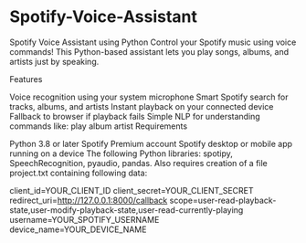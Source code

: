 # Spotify-Voice-Assistant
Spotify Voice Assistant using Python Control your Spotify music using voice commands! This Python-based assistant lets you play songs, albums, and artists just by speaking.

Features

Voice recognition using your system microphone
Smart Spotify search for tracks, albums, and artists
Instant playback on your connected device
Fallback to browser if playback fails
Simple NLP for understanding commands like:
play
album
artist
Requirements

Python 3.8 or later
Spotify Premium account
Spotify desktop or mobile app running on a device
The following Python libraries: spotipy, SpeechRecognition, pyaudio, pandas.
Also requires creation of a file project.txt containing following data:

client_id=YOUR_CLIENT_ID
client_secret=YOUR_CLIENT_SECRET
redirect_uri=http://127.0.0.1:8000/callback
scope=user-read-playback-state,user-modify-playback-state,user-read-currently-playing
username=YOUR_SPOTIFY_USERNAME
device_name=YOUR_DEVICE_NAME
